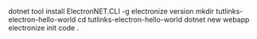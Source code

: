 dotnet tool install ElectronNET.CLI -g
electronize version
mkdir tutlinks-electron-hello-world
cd tutlinks-electron-hello-world
dotnet new webapp
electronize init
code .
